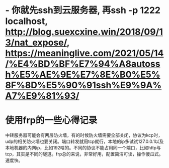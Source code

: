 # - 你就先ssh到云服务器, 再ssh -p 1222 localhost, http://blog.suexcxine.win/2018/09/13/nat_expose/, https://meaninglive.com/2021/05/14/%E4%BD%BF%E7%94%A8autossh%E5%AE%9E%E7%8E%B0%E5%8F%8D%E5%90%91ssh%E9%9A%A7%E9%81%93/
# 使用frp的一些心得记录
中转服务器可能会有两层防火墙，有的时候防火墙需要全部关闭，协议为kcp时，udp的相关防火墙也要关闭。端口转发就用tcp就行，本地的ip多试试127.0.0.1以及本地机器的内网ip，比如192啥的。不同的协议不能占用同一个端口，比如http与tcp，其实是不同的隧道。frp总的来说，非常好用，配置简洁可读，操作傻瓜式。速度快。
